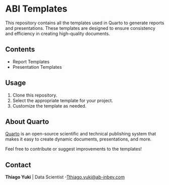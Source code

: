 # ABI Templates

This repository contains all the templates used in Quarto to generate reports and presentations. These templates are designed to ensure consistency and efficiency in creating high-quality documents.

## Contents

- Report Templates
- Presentation Templates

## Usage

1. Clone this repository.
2. Select the appropriate template for your project.
3. Customize the template as needed.

## About Quarto

[Quarto](https://quarto.org) is an open-source scientific and technical publishing system that makes it easy to create dynamic documents, presentations, and more.

Feel free to contribute or suggest improvements to the templates!

## Contact

**Thiago Yuki** | Data Scientist -[Tthiago.yuki@ab-inbev.com](mailto:thiago.yuki@ab-inbev.com)